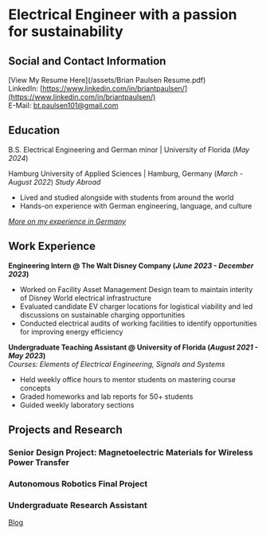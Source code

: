 # Electrical Engineer with a passion for sustainability

## Social and Contact Information
[View My Resume Here](/assets/Brian Paulsen Resume.pdf)  
LinkedIn: [https://www.linkedin.com/in/briantpaulsen/](https://www.linkedin.com/in/briantpaulsen/)  
E-Mail: [bt.paulsen101@gmail.com](bt.paulsen101@gmail.com)


## Education
B.S. Electrical Engineering and German minor | University of Florida (_May 2024_)

Hamburg University of Applied Sciences | Hamburg, Germany (_March - August 2022_)
_Study Abroad_
- Lived and studied alongside with students from around the world
- Hands-on experience with German engineering, language, and culture

[_More on my experience in Germany_](https://www.instagram.com/p/Ce5am6KNFxK/)

## Work Experience
**Engineering Intern @ The Walt Disney Company (_June 2023 - December 2023_)**
- Worked on Facility Asset Management Design team to maintain interity of Disney World electrical infrastructure
- Evaluated candidate EV charger locations for logistical viability and led discussions on sustainable charging opportunities
- Conducted electrical audits of working facilities to identify opportunities for improving energy efficiency

**Undergraduate Teaching Assistant @ University of Florida (_August 2021 - May 2023_)**   
*Courses: Elements of Electrical Engineering, Signals and Systems*
- Held weekly office hours to mentor students on mastering course concepts
- Graded homeworks and lab reports for 50+ students
- Guided weekly laboratory sections

## Projects and Research
### Senior Design Project: Magnetoelectric Materials for Wireless Power Transfer

### Autonomous Robotics Final Project

### Undergraduate Research Assistant

[Blog](https://brianpaulsen.github.io/portfolio/blog.html)
